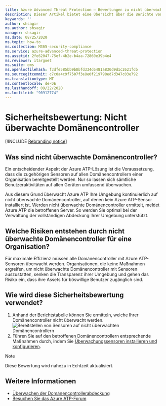```yaml
---
title: Azure Advanced Threat Protection – Bewertungen zu nicht überwachten Domänencontrollern
description: Dieser Artikel bietet eine Übersicht über die Berichte von Azure ATP zur Bewertung des Identitätssicherheitsstatus von nicht überwachten Domänencontrollern.
keywords: ''
author: shsagir
ms.author: shsagir
manager: shsagir
ms.date: 08/25/2020
ms.topic: how-to
ms.collection: M365-security-compliance
ms.service: azure-advanced-threat-protection
ms.assetid: 2fe62047-75ef-4b2e-b4aa-72860e39b4e4
ms.reviewer: itargoet
ms.suite: ems
ms.openlocfilehash: f3dfe585bb9b8bfd334d6481a830d9d1c2621fdb
ms.sourcegitcommit: c7c0a4c9f7507f3e8e0f219798ed7d347c03e792
ms.translationtype: MT
ms.contentlocale: de-DE
ms.lasthandoff: 09/22/2020
ms.locfileid: "90912774"
---
```

# <a name="security-assessment-unmonitored-domain-controllers"></a>Sicherheitsbewertung: Nicht überwachte Domänencontroller

[!INCLUDE [Rebranding notice](includes/rebranding.md)]

## <a name="what-are-unmonitored-domain-controllers"></a>Was sind nicht überwachte Domänencontroller?

Ein entscheidender Aspekt der Azure ATP-Lösung ist die Voraussetzung, dass die zugehörigen Sensoren auf allen Domänencontrollern einer Organisation bereitgestellt werden. Nur so lassen sich sämtliche Benutzeraktivitäten auf allen Geräten umfassend überwachen.

Aus diesem Grund überwacht Azure ATP Ihre Umgebung kontinuierlich auf nicht überwachte Domänencontroller, auf denen kein Azure ATP-Sensor installiert ist. Werden nicht überwachte Domänencontroller ermittelt, meldet Azure ATP die betroffenen Server. So werden Sie optimal bei der Verwaltung der vollständigen Abdeckung Ihrer Umgebung unterstützt.

## <a name="what-risk-do-unmonitored-domain-controllers-pose-to-an-organization"></a>Welche Risiken entstehen durch nicht überwachte Domänencontroller für eine Organisation?

Für maximale Effizienz müssen alle Domänencontroller mit Azure ATP-Sensoren überwacht werden. Organisationen, die keine Maßnahmen ergreifen, um nicht überwachte Domänencontroller mit Sensoren auszustatten, senken die Transparenz ihrer Umgebung und gehen das Risiko ein, dass ihre Assets für böswillige Benutzer zugänglich sind.

## <a name="how-do-i-use-this-security-assessment"></a>Wie wird diese Sicherheitsbewertung verwendet?

1. Anhand der Berichtstabelle können Sie ermitteln, welche Ihrer Domänencontroller nicht überwacht werden.
    ![Bereitstellen von Sensoren auf nicht überwachten Domänencontrollern](media/atp-cas-isp-unmonitored-domain-controller-1.png)
1. Führen Sie auf den betroffenen Domänencontrollern entsprechende Maßnahmen durch, indem Sie [Überwachungssensoren installieren und konfigurieren](sensor-monitoring.md#domain-controller-status).

> [!NOTE]
> Diese Bewertung wird nahezu in Echtzeit aktualisiert.

## <a name="see-also"></a>Weitere Informationen

- [Überwachen der Domänencontrollerabdeckung](sensor-monitoring.md)
- [Besuchen Sie das Azure ATP-Forum](https://aka.ms/azureatpcommunity)
